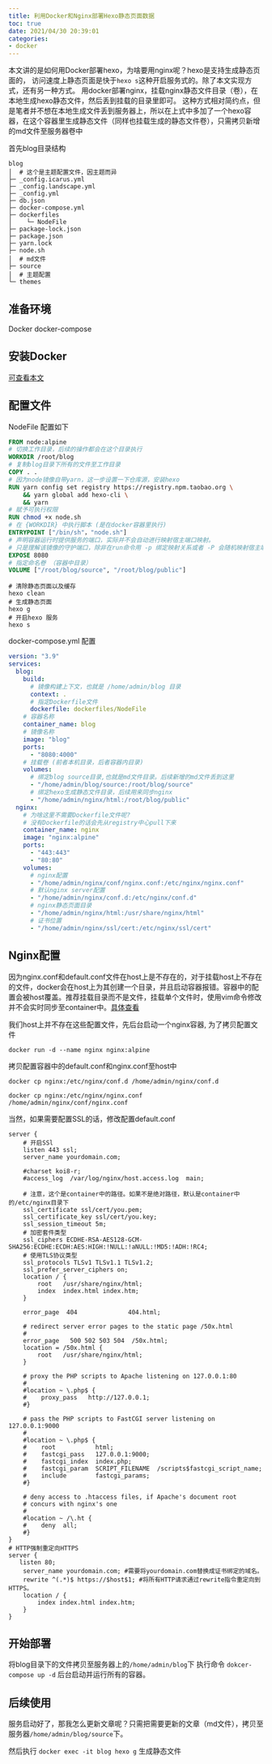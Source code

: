 ```yaml
---
title: 利用Docker和Nginx部署Hexo静态页面数据
toc: true 
date: 2021/04/30 20:39:01
categories:
- docker
---
```

本文讲的是如何用Docker部署hexo，为啥要用nginx呢？hexo是支持生成静态页面的，
访问速度上静态页面是快于```hexo s```这种开启服务式的。除了本文实现方式，还有另一种方式。
用docker部署nginx，挂载nginx静态文件目录（卷），在本地生成hexo静态文件，然后丢到挂载的目录里即可。
这种方式相对简约点，但是笔者并不想在本地生成文件丢到服务器上，所以在上式中多加了一个hexo容器，在这个容器里生成静态文件（同样也挂载生成的静态文件卷），只需拷贝新增的md文件至服务器卷中
<!--more-->

首先blog目录结构
```
blog
│  # 这个是主题配置文件，因主题而异
├─ _config.icarus.yml
├─ _config.landscape.yml
├─ _config.yml
├─ db.json
├─ docker-compose.yml
├─ dockerfiles
│    └─ NodeFile
├─ package-lock.json
├─ package.json
├─ yarn.lock
├─ node.sh
│  # md文件
├─ source
│  # 主题配置
└─ themes
```

## 准备环境
Docker
docker-compose 

## 安装Docker
<a href="https://vxdf.icu/docker/docker-install/" target="_blank">可查看本文</a>

## 配置文件 
NodeFile 配置如下
```dockerfile NodeFile
FROM node:alpine
# 切换工作目录，后续的操作都会在这个目录执行
WORKDIR /root/blog
# 复制blog目录下所有的文件至工作目录
COPY . .
# 因为node镜像自带yarn，这一步设置一下仓库源，安装hexo
RUN yarn config set registry https://registry.npm.taobao.org \
    && yarn global add hexo-cli \
    && yarn
# 赋予可执行权限
RUN chmod +x node.sh
# 在 {WORKDIR} 中执行脚本 (是在docker容器里执行)
ENTRYPOINT ["/bin/sh"，"node.sh"]
# 声明容器运行时提供服务的端口，实际并不会自动进行映射宿主端口映射。
# 只是理解该镜像的守护端口，除非在run命令用 -p 绑定映射关系或者 -P 会随机映射宿主端口
EXPOSE 8080
# 指定命名卷 （容器中目录）
VOLUME ["/root/blog/source", "/root/blog/public"]
```

```shell node.sh
# 清除静态页面以及缓存
hexo clean
# 生成静态页面
hexo g
# 开启hexo 服务
hexo s

```

docker-compose.yml 配置
```yaml  docker-compose.yml 
version: "3.9"
services:
  blog:
    build: 
      # 镜像构建上下文，也就是 /home/admin/blog 目录
      context: .
      # 指定Dockerfile文件
      dockerfile: dockerfiles/NodeFile
    # 容器名称  
    container_name: blog
    # 镜像名称
    image: "blog"
    ports:
      - "8080:4000"
    # 挂载卷 (前者本机目录，后者容器内目录)
    volumes:
      # 绑定blog source目录,也就是md文件目录。后续新增的md文件丢到这里
      - "/home/admin/blog/source:/root/blog/source"
      # 绑定hexo生成静态文件目录，后续用来同步nginx
      - "/home/admin/nginx/html:/root/blog/public"
  nginx:
    # 为啥这里不需要Dockerfile文件呢? 
    # 没有Dockerfile的话会先从registry中心pull下来
    container_name: nginx
    image: "nginx:alpine"
    ports:
      - "443:443"
      - "80:80"
    volumes:
      # nginx配置
      - "/home/admin/nginx/conf/nginx.conf:/etc/nginx/nginx.conf"
      # 默认nginx server配置
      - "/home/admin/nginx/conf.d:/etc/nginx/conf.d"
      # nginx静态页面目录     
      - "/home/admin/nginx/html:/usr/share/nginx/html"
      # 证书位置
      - "/home/admin/nginx/ssl/cert:/etc/nginx/ssl/cert"
```
## Nginx配置
因为nginx.conf和default.conf文件在host上是不存在的，对于挂载host上不存在的文件，docker会在host上为其创建一个目录，并且启动容器报错。容器中的配置会被host覆盖。推荐挂载目录而不是文件，挂载单个文件时，使用vim命令修改并不会实时同步至container中。[具体查看](http://localhost:4000/docker/docker-volume)

我们host上并不存在这些配置文件，先后台启动一个nginx容器, 为了拷贝配置文件

```shell
docker run -d --name nginx nginx:alpine 
```
拷贝配置容器中的default.conf和nginx.conf至host中
```shell
docker cp nginx:/etc/nginx/conf.d /home/admin/nginx/conf.d
```
```shell
docker cp nginx:/etc/nginx/nginx.conf /home/admin/nginx/conf/nginx.conf 
```
当然，如果需要配置SSL的话，修改配置default.conf
```shell /home/admin/nginx/conf.d/default.conf
server {
    # 开启SSl
    listen 443 ssl;
    server_name yourdomain.com;

    #charset koi8-r;
    #access_log  /var/log/nginx/host.access.log  main;

    # 注意，这个是container中的路径。如果不是绝对路径，默认是container中的/etc/nginx目录下
    ssl_certificate ssl/cert/you.pem;
    ssl_certificate_key ssl/cert/you.key;
    ssl_session_timeout 5m;
    # 加密套件类型
    ssl_ciphers ECDHE-RSA-AES128-GCM-SHA256:ECDHE:ECDH:AES:HIGH:!NULL:!aNULL:!MD5:!ADH:!RC4;
    # 使用TLS协议类型
    ssl_protocols TLSv1 TLSv1.1 TLSv1.2;
    ssl_prefer_server_ciphers on;
    location / {
        root   /usr/share/nginx/html;
        index  index.html index.htm;
    }

    error_page  404              404.html;

    # redirect server error pages to the static page /50x.html
    #
    error_page   500 502 503 504  /50x.html;
    location = /50x.html {
        root   /usr/share/nginx/html;
    }

    # proxy the PHP scripts to Apache listening on 127.0.0.1:80
    #
    #location ~ \.php$ {
    #    proxy_pass   http://127.0.0.1;
    #}

    # pass the PHP scripts to FastCGI server listening on 127.0.0.1:9000
    #
    #location ~ \.php$ {
    #    root           html;
    #    fastcgi_pass   127.0.0.1:9000;
    #    fastcgi_index  index.php;
    #    fastcgi_param  SCRIPT_FILENAME  /scripts$fastcgi_script_name;
    #    include        fastcgi_params;
    #}

    # deny access to .htaccess files, if Apache's document root
    # concurs with nginx's one
    #
    #location ~ /\.ht {
    #    deny  all;
    #}
}
# HTTP强制重定向HTTPS
server {
   listen 80;
    server_name yourdomain.com; #需要将yourdomain.com替换成证书绑定的域名。
    rewrite ^(.*)$ https://$host$1; #将所有HTTP请求通过rewrite指令重定向到HTTPS。
    location / {
        index index.html index.htm;
    }
}
```


## 开始部署
将blog目录下的文件拷贝至服务器上的```/home/admin/blog```下
执行命令 ``dokcer-compose up -d`` 后台启动并运行所有的容器。

## 后续使用

服务启动好了，那我怎么更新文章呢？只需把需要更新的文章（md文件），拷贝至服务器`/home/admin/blog/source`下。

然后执行 `docker exec -it blog hexo g` 生成静态文件



